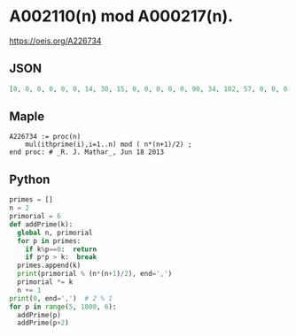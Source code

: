 # A002110\(n\) mod A000217\(n\)\.
https://oeis.org/A226734
## JSON
```JSON
[0, 0, 0, 0, 0, 0, 14, 30, 15, 0, 0, 0, 0, 0, 90, 34, 102, 57, 0, 0, 0, 0, 138, 210, 195, 156, 84, 0, 0, 0, 434, 198, 0, 0, 420, 222, 0, 0, 390, 410, 0, 0, 0, 330, 345, 0, 846, 546, 560, 765, 0, 0, 159, 165, 770, 798, 0, 0, 0, 0, 0, 1302, 798, 1170, 0, 0, 0, 0, 0, 0, 2130]
```
## Maple
```Maple
A226734 := proc(n)
    mul(ithprime(i),i=1..n) mod ( n*(n+1)/2) ;
end proc: # _R. J. Mathar_, Jun 18 2013
```
## Python
```Python
primes = []
n = 2
primorial = 6
def addPrime(k):
  global n, primorial
  for p in primes:
    if k%p==0:  return
    if p*p > k:  break
  primes.append(k)
  print(primorial % (n*(n+1)/2), end=',')
  primorial *= k
  n += 1
print(0, end=',')  # 2 % 1
for p in range(5, 1000, 6):
  addPrime(p)
  addPrime(p+2)
```
